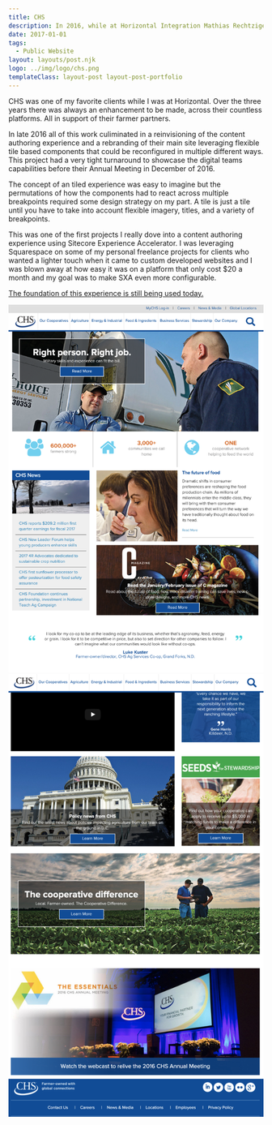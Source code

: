 ```yaml
---
title: CHS
description: In 2016, while at Horizontal Integration Mathias Rechtzigel redesigned CHS Inc leveraging a component based architecture using Sitecore Experience Accelerator. 
date: 2017-01-01
tags:
  - Public Website
layout: layouts/post.njk
logo: ../img/logo/chs.png
templateClass: layout-post layout-post-portfolio
---
```


<p class="lead-p">CHS was one of my favorite clients while I was at Horizontal. Over the three years there was always an enhancement to be made, across their countless platforms. All in support of their farmer partners.</p>

In late 2016 all of this work culiminated in a reinvisioning of the content authoring experience and a rebranding of their main site leveraging flexible tile based components that could be reconfigured in multiple different ways. This project had a very tight turnaround to showcase the digital teams capabilities before their Annual Meeting in December of 2016.

The concept of an tiled experience was easy to imagine but the permutations of how the components had to react across multiple breakpoints required some design strategy on my part. A tile is just a tile until you have to take into account flexible imagery, titles, and a variety of breakpoints. 

This was one of the first projects I really dove into a content authoring experience using Sitecore Experience Accelerator. I was leveraging Squarespace on some of my personal freelance projects for clients who wanted a lighter touch when it came to custom developed websites and I was blown away at how easy it was on a platform that only cost $20 a month and my goal was to make SXA even more configurable.

<a href="https://www.chsinc.com/">The foundation of this experience is still being used today.</a>

<img src="/img/chs/chs-tile1.png" alt="Screenshot of the tiled experience."/>
<img src="/img/chs/chs-tile2.png" alt="Screenshot of another tiled experience.."/>
